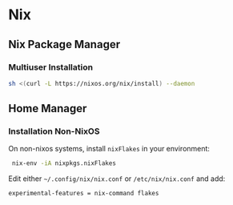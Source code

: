 # Nix

## Nix Package Manager

### Multiuser Installation

```bash
sh <(curl -L https://nixos.org/nix/install) --daemon
```



## Home Manager 

### Installation Non-NixOS

On non-nixos systems, install `nixFlakes` in your environment:

```bash
 nix-env -iA nixpkgs.nixFlakes
```

Edit either `~/.config/nix/nix.conf` or `/etc/nix/nix.conf` and add:

```
experimental-features = nix-command flakes
```

